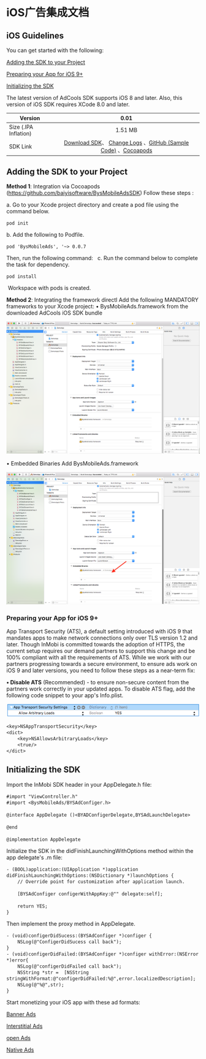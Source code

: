<h1>iOS广告集成文档</h1>

<h2>iOS Guidelines</h2>
You can get started with the following:

[Adding the SDK to your Project](#SDK)

[Preparing your App for iOS 9+](#iOS9)

[Initializing the SDK](#Initializing)

The latest version of AdCools SDK supports iOS 8 and later. Also, this version of iOS SDK requires XCode 8.0 and later.

| Version         | 0.01               | 
| -------------   |:-------------:      | 
| Size (.IPA Inflation)        | 1.51 MB |    
| SDK Link|[Download SDK](https://github.com/baiyisoftware/BysMobileAdsSDK)、 [Change Logs](https://github.com/baiyisoftware/BysMobileAdsSDK) 、[GitHub (Sample Code)](https://github.com/baiyisoftware/BysMobileAdsSDK) 、[Cocoapods](https://cocoapods.org/pods/InMobiSDK)|  


<span id="SDK"></span>
<h2>Adding the SDK to your Project</h2>

**Method 1**: Integration via Cocoapods (https://github.com/baiyisoftware/BysMobileAdsSDK)
Follow these steps :

a. Go to your Xcode project directory and create a pod file using the command below. 

```
pod init
```
b. Add the following to Podfile.  

```
pod 'BysMobileAds', '~> 0.0.7
```
Then, run the following command:
 
c. Run the command below to complete the task for dependency. 	

```
pod install
```
 Workspace with pods is created.

**Method 2**: Integrating the framework directl
Add the following MANDATORY frameworks to your Xcode project:
	•	BysMobileAds.framework from the downloaded AdCools iOS SDK bundle
	
	
![DemoApp1](media/15090677250069/DemoApp1.png)





• Embedded Binaries Add BysMobileAds.framework

![DemoApp2](media/15090677250069/DemoApp2.png)

<span id="iOS9"></span>
<h3>Preparing your App for iOS 9+</h3>
App Transport Security (ATS), a default setting introduced with iOS 9 that mandates apps to make network connections only over TLS version 1.2 and later. Though InMobi is committed towards the adoption of HTTPS, the current setup requires our demand partners to support this change and be 100% compliant with all the requirements of ATS.
While we work with our partners progressing towards a secure environment, to ensure ads work on iOS 9 and later versions, you need to follow these steps as a near-term fix:

**• Disable ATS** (Recommended) - to ensure non-secure content from the partners work correctly in your updated apps. To disable ATS flag, add the following code snippet to your app's Info.plist.

![targettingForiOS93](media/15090677250069/targettingForiOS93.png)

```
<key>NSAppTransportSecurity</key>
<dict>
    <key>NSAllowsArbitraryLoads</key>
    <true/>
</dict>
```
<span id="Initializing"></span>
## Initializing the SDK
Import the InMobi SDK header in your AppDelegate.h file:

```
#import "ViewController.h"
#import <BysMobileAds/BYSAdConfiger.h>

@interface AppDelegate ()<BYADConfigerDelegate,BYSAdLaunchDelegate>

@end

@implementation AppDelegate
```

Initialize the SDK in the didFinishLaunchingWithOptions method within the app delegate's .m file:

```
- (BOOL)application:(UIApplication *)application didFinishLaunchingWithOptions:(NSDictionary *)launchOptions {
    // Override point for customization after application launch.
    
    [BYSAdConfiger configerWithAppKey:@"" delegate:self];

    return YES;
}

```
Then implement the proxy method in AppDelegate.

```
- (void)configerDidSucess:(BYSAdConfiger *)configer {
    NSLog(@"ConfigerDidSucess call back");
}
- (void)configerDidFailed:(BYSAdConfiger *)configer withError:(NSError *)error{
    NSLog(@"configerDidFailed call back");
    NSString *str =  [NSString stringWithFormat:@"configerDidFailed:%@",error.localizedDescription];
    NSLog(@"%@",str);
}
```

Start monetizing your iOS app with these ad formats:

[Banner Ads](media/15090677250069/iOS%20Guidelines%20%7C%20Banner%20Ads.html)

[Interstitial Ads](media/15090677250069/iOS%20Guidelines%20%7C%20Institial%20Ads.html)

[open Ads](media/15090677250069/iOS%20Guidelines%20%7C%20Launch%20Ads.html)

[Native Ads](media/15090677250069/iOS%20Guidelines%20%7C%20Native%20Ads.html)

		

